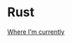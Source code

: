 # Rust

[Where I'm currently](file:///Users/rtjerngren/.rustup/toolchains/stable-x86_64-apple-darwin/share/doc/rust/html/book/ch07-05-separating-modules-into-different-files.html)
